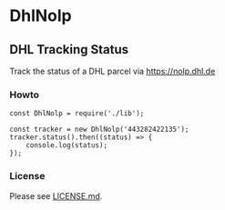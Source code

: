 # DhlNolp

## DHL Tracking Status

Track the status of a DHL parcel via https://nolp.dhl.de

### Howto

```
const DhlNolp = require('./lib');

const tracker = new DhlNolp('443282422135');
tracker.status().then((status) => {
	console.log(status);
});
```

### License

Please see [LICENSE.md](LICENSE.md).
